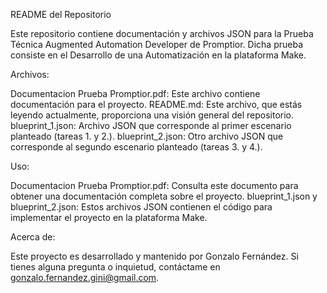 README del Repositorio

Este repositorio contiene documentación y archivos JSON para la Prueba Técnica Augmented Automation Developer de Promptior.
Dicha prueba consiste en el Desarrollo de una Automatización en la plataforma Make.

Archivos:

Documentacion Prueba Promptior.pdf: Este archivo contiene documentación para el proyecto.
README.md: Este archivo, que estás leyendo actualmente, proporciona una visión general del repositorio.
blueprint_1.json: Archivo JSON que corresponde al primer escenario planteado (tareas 1. y 2.).
blueprint_2.json: Otro archivo JSON que corresponde al segundo escenario planteado (tareas 3. y 4.).

Uso:

Documentacion Prueba Promptior.pdf: Consulta este documento para obtener una documentación completa sobre el proyecto.
blueprint_1.json y blueprint_2.json: Estos archivos JSON contienen el código para implementar el proyecto en la plataforma Make.

Acerca de:

Este proyecto es desarrollado y mantenido por Gonzalo Fernández. Si tienes alguna pregunta o inquietud, contáctame en gonzalo.fernandez.gini@gmail.com.
